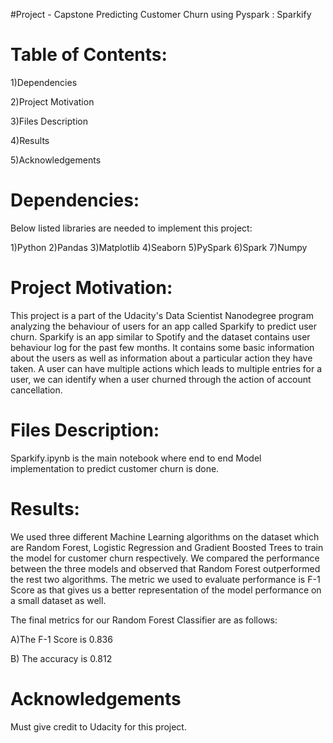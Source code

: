 #Project - Capstone
Predicting Customer Churn using Pyspark : Sparkify

# Table of Contents:

1)Dependencies

2)Project Motivation

3)Files Description

4)Results

5)Acknowledgements


# Dependencies:
Below listed libraries are needed to implement this project:

1)Python
2)Pandas
3)Matplotlib
4)Seaborn
5)PySpark
6)Spark
7)Numpy


# Project Motivation:
This project is a part of the Udacity's Data Scientist Nanodegree program analyzing the behaviour of users for an app called Sparkify 
to predict user churn. Sparkify is an app similar to Spotify and the dataset contains user behaviour log for the past few months. 
It contains some basic information about the users as well as information about a particular action they have taken. 
A user can have multiple actions which leads to multiple entries for a user, we can identify when a user churned through the action 
of account cancellation.

# Files Description:
Sparkify.ipynb is the main notebook where end to end Model implementation to predict customer churn is done.

# Results:
We used three different Machine Learning algorithms on the dataset which are Random Forest, Logistic Regression and Gradient Boosted Trees to train the model for customer churn respectively. We compared the performance between the three models and observed that 
Random Forest outperformed the rest two algorithms. The metric we used to evaluate performance is F-1 Score as that gives us a better representation of the model performance on a small dataset as well.

The final metrics for our Random Forest Classifier are as follows:

A)The F-1 Score is 0.836

B) The accuracy is 0.812


# Acknowledgements
Must give credit to Udacity for this project. 
